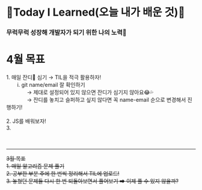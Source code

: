 
# 🌱Today I Learned(오늘 내가 배운 것)🌱

<h3> 무럭무럭 성장해 개발자가 되기 위한 나의 노력🤞</h3>

<h1> 4월 목표 </h1>
1. 매일 잔디💚 심기 → TIL을 적극 활용하자!<br>
   &ensp; &ensp; &ensp;i. git name/email 잘 확인하기 <br>
   &ensp; &ensp; &ensp; &ensp; &ensp; → 제대로 설정되어 있지 않으면 잔디가 심기지 않아요😂💦<br>
   &ensp; &ensp; &ensp; &ensp; &ensp; → 잔디를 놓치고 슬퍼하고 싶지 않다면 꼭 name-email 순으로 변경해서 진행하기!<br>
   <br>
2. JS를 배워보자!<br>
3. <br>
<br>
<br>
<hr>

~~3월 목표~~<br>
~~1. 매일 알고리즘 문제 풀기~~<br>
~~2. 공부한 부분 주에 한 번씩 정리해서 TIL에 업로드!~~<br>
~~3. 놓쳤던 문제들 다시 한 번 되돌아보면서 풀어보기 ➡ 이제 풀 수 있지 않을까?~~<br>